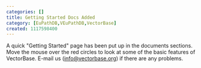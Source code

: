 ```yaml
---
categories: []
title: Getting Started Docs Added
category: [EuPathDB,VEuPathDB,VectorBase]
created: 1117598400
---
```

A quick "Getting Started" page has been put up in the documents sections. Move the mouse over the red circles to look at some of the basic features of VectorBase. E-mail us (info@vectorbase.org) if there are any problems.
